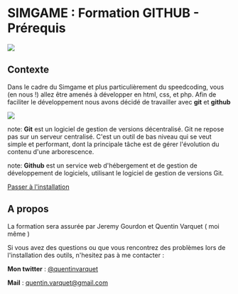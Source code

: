 

# SIMGAME : Formation GITHUB - Prérequis
![](http://quentin-varquet.fr/articles/images//git/git.jpg)

## Contexte

Dans le cadre du Simgame et plus particulièrement du speedcoding, vous (en nous !) allez être amenés à développer en html, css, et php.
Afin de faciliter le développement nous avons décidé de travailler avec **git** et **github**

![](http://quentin-varquet.fr/articles/images/git/github.png)

note: **Git** est un logiciel de gestion de versions décentralisé. Git ne repose pas sur un serveur centralisé. C'est un outil de bas niveau qui se veut simple et performant, dont la principale tâche est de gérer l'évolution du contenu d'une arborescence.

note: **Github** est un service web d'hébergement et de gestion de développement de logiciels, utilisant le logiciel de gestion de versions Git.

 [Passer à l'installation](http://quentinvarquet.github.io/#!installation.md)

## A propos 

La formation sera assurée par Jeremy Gourdon et Quentin Varquet ( moi même )

Si vous avez des questions ou que vous rencontrez des problèmes lors de l'installation des outils, n'hesitez pas à me contacter : 

**Mon twitter** : [@quentinvarquet](https://twitter.com/QuentinVarquet)

**Mail** : quentin.varquet@gmail.com
